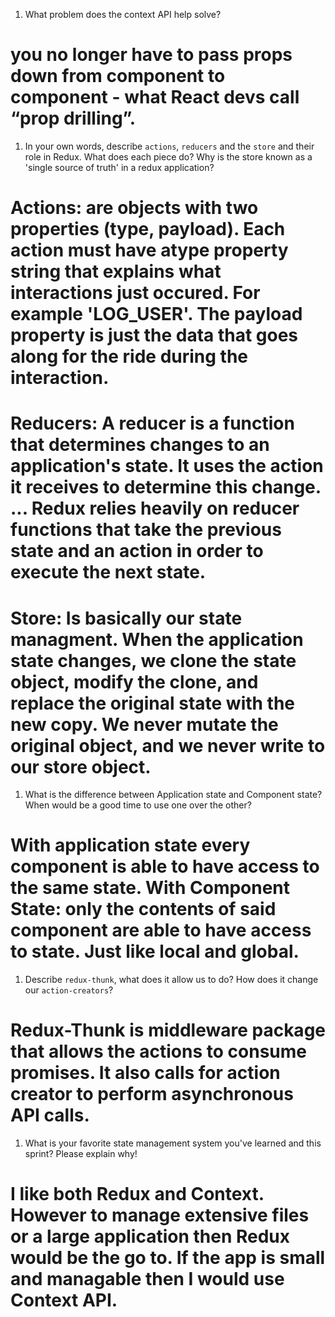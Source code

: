 1. What problem does the context API help solve?
# you no longer have to pass props down from component to component - what React devs call “prop drilling”. 

1. In your own words, describe `actions`, `reducers` and the `store` and their role in Redux. What does each piece do? Why is the store known as a 'single source of truth' in a redux application?
# Actions: are objects with two properties (type, payload). Each action must have atype property string that explains what interactions just occured. For example 'LOG_USER'. The payload property is just the data that goes along for the ride during the interaction. 

# Reducers: A reducer is a function that determines changes to an application's state. It uses the action it receives to determine this change. ... Redux relies heavily on reducer functions that take the previous state and an action in order to execute the next state.

# Store: Is basically our state managment. When the application state changes, we clone the state object, modify the clone, and replace the original state with the new copy. We never mutate the original object, and we never write to our store object.

1. What is the difference between Application state and Component state? When would be a good time to use one over the other?
# With application state every component is able to have access to the same state. With Component State: only the contents of said component are able to have access to state. Just like local and global. 

1. Describe `redux-thunk`, what does it allow us to do? How does it change our `action-creators`?
# Redux-Thunk is middleware package that allows the actions to consume promises. It also calls for action creator to perform asynchronous API calls.

1. What is your favorite state management system you've learned and this sprint? Please explain why!

# I like both Redux and Context. However to manage extensive files or a large application then Redux would be the go to. If the app is small and managable then I would use Context API.